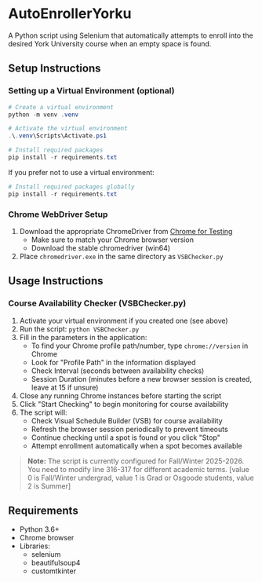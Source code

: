 # AutoEnrollerYorku

A Python script using Selenium that automatically attempts to enroll into the desired York University course when an empty space is found.

## Setup Instructions

### Setting up a Virtual Environment (optional)

```powershell
# Create a virtual environment
python -m venv .venv

# Activate the virtual environment
.\.venv\Scripts\Activate.ps1

# Install required packages
pip install -r requirements.txt
```

If you prefer not to use a virtual environment:

```powershell
# Install required packages globally
pip install -r requirements.txt
```

### Chrome WebDriver Setup

1. Download the appropriate ChromeDriver from [Chrome for Testing](https://googlechromelabs.github.io/chrome-for-testing/#stable)
   - Make sure to match your Chrome browser version 
   - Download the stable chromedriver (win64)
2. Place `chromedriver.exe` in the same directory as `VSBChecker.py`

## Usage Instructions
<!--
### Direct Enrollment (main.py)

1. Activate your virtual environment if you created one, otherwise move to step 2 (see above)
2. Run the script: `python main.py`
3. Fill in the parameters in the application:
   - To find your Chrome profile path/number, type `chrome://version` in Chrome
   - Look for "Profile Path" in the information displayed
   - Don't set attempts too frequently to avoid timing out or being banned
4. Close any running Chrome instances before starting the script
5. Click Start to begin the enrollment process

> **Note:** The script is currently configured for Fall/Winter 2024-2025. You may need to modify line 170 for different academic terms.
-->

### Course Availability Checker (VSBChecker.py)

1. Activate your virtual environment if you created one (see above)
2. Run the script: `python VSBChecker.py`
3. Fill in the parameters in the application:
   - To find your Chrome profile path/number, type `chrome://version` in Chrome
   - Look for "Profile Path" in the information displayed
   - Check Interval (seconds between availability checks)
   - Session Duration (minutes before a new browser session is created, leave at 15 if unsure)
4. Close any running Chrome instances before starting the script
5. Click "Start Checking" to begin monitoring for course availability
6. The script will:
   - Check Visual Schedule Builder (VSB) for course availability
   - Refresh the browser session periodically to prevent timeouts
   - Continue checking until a spot is found or you click "Stop"
   - Attempt enrollment automatically when a spot becomes available

> **Note:** The script is currently configured for Fall/Winter 2025-2026. You need to modify line 316-317 for different academic terms. [value 0 is Fall/Winter undergrad, value 1 is Grad or Osgoode students, value 2 is Summer]


## Requirements

- Python 3.6+
- Chrome browser
- Libraries:
  - selenium
  - beautifulsoup4
  - customtkinter
